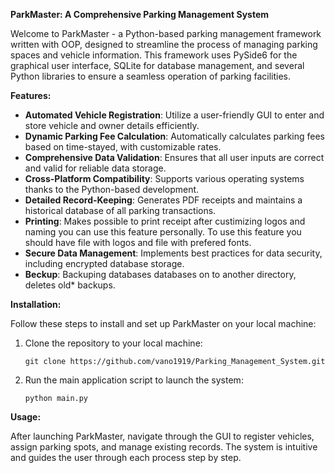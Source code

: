 **ParkMaster: A Comprehensive Parking Management System**

Welcome to ParkMaster - a Python-based parking management framework written with OOP, designed to streamline the process of managing parking spaces and vehicle information. This framework uses PySide6 for the graphical user interface, SQLite for database management, and several Python libraries to ensure a seamless operation of parking facilities.

**Features:**

- **Automated Vehicle Registration**: Utilize a user-friendly GUI to enter and store vehicle and owner details efficiently.
- **Dynamic Parking Fee Calculation**: Automatically calculates parking fees based on time-stayed, with customizable rates.
- **Comprehensive Data Validation**: Ensures that all user inputs are correct and valid for reliable data storage.
- **Cross-Platform Compatibility**: Supports various operating systems thanks to the Python-based development.
- **Detailed Record-Keeping**: Generates PDF receipts and maintains a historical database of all parking transactions.
- **Printing**: Makes possible to print receipt after custimizing logos and naming you can use this feature personally. To use this feature you should have file with logos and file with prefered fonts.
- **Secure Data Management**: Implements best practices for data security, including encrypted database storage.
- **Beckup**: Backuping databases databases on to another directory, deletes old* backups.  


**Installation:**

Follow these steps to install and set up ParkMaster on your local machine:

1. Clone the repository to your local machine:
   ```
   git clone https://github.com/vano1919/Parking_Management_System.git
   ```

2. Run the main application script to launch the system:
   ```
   python main.py
   ```

**Usage:**

After launching ParkMaster, navigate through the GUI to register vehicles, assign parking spots, and manage existing records. The system is intuitive and guides the user through each process step by step.
